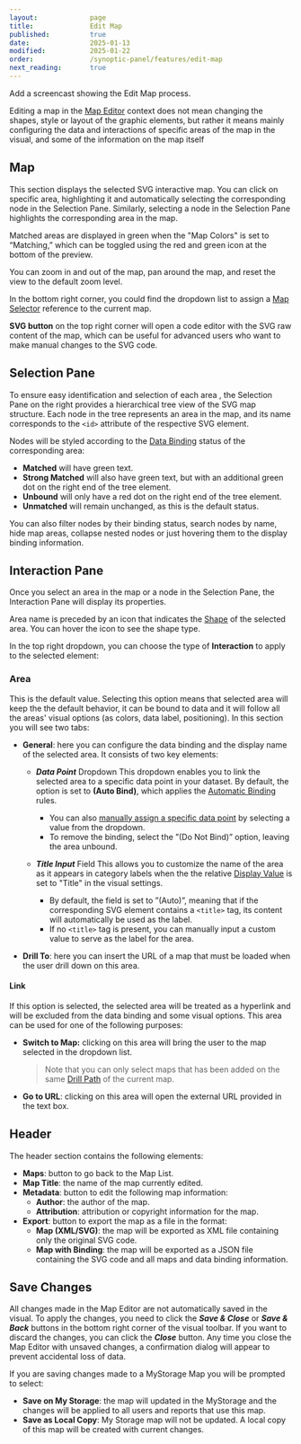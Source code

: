 ```yaml
---
layout:             page
title:              Edit Map
published:          true
date:               2025-01-13
modified:           2025-01-22
order:              /synoptic-panel/features/edit-map
next_reading:       true
---
```


<todo> Add a screencast showing the Edit Map process. </todo>

Editing a map in the [Map Editor](./map-editor.md) context does not mean changing the shapes, style or layout of the graphic elements, but rather it means mainly configuring the data and interactions of specific areas of the map in the visual, and some of the information on the map itself 

## Map

This section displays the selected SVG interactive map. You can click on specific area, highlighting it and automatically selecting the corresponding node in the Selection Pane. Similarly, selecting a node in the Selection Pane highlights the corresponding area in the map. 

Matched areas are displayed in green when the "Map Colors" is set to “Matching,” which can be toggled using the red and green icon at the bottom of the preview.

You can zoom in and out of the map, pan around the map, and reset the view to the default zoom level.

In the bottom right corner, you could find the dropdown list to assign a [Map Selector](./filtering-maps.md#map-selector) reference to the current map.

**SVG button** on the top right corner will open a code editor with the SVG raw content of the map, which can be useful for advanced users who want to make manual changes to the SVG code.
	
## Selection Pane

To ensure easy identification and selection of each area , the Selection Pane on the right provides a hierarchical tree view of the SVG map structure. Each node in the tree represents an area in the map, and its name corresponds to the `<id>` attribute of the respective SVG element.

Nodes will be styled according to the [Data Binding](./../concepts/data-binding.md#linking-areas-to-data) status of the corresponding area:

- **Matched** will have green text.
- **Strong Matched** will also have green text, but with an additional green dot on the right end of the tree element.
- **Unbound** will only have a red dot on the right end of the tree element.
- **Unmatched** will remain unchanged, as this is the default status.

You can also filter nodes by their binding status, search nodes by name, hide map areas, collapse nested nodes or just hovering them to the display binding information.

## Interaction Pane

Once you select an area in the map or a node in the Selection Pane, the Interaction Pane will display its properties.

Area name is preceded by an icon that indicates the [Shape](./../concepts/maps/svg-format.md#shapes) of the selected area. You can hover the icon to see the shape type.

In the top right dropdown, you can choose the type of **Interaction** to apply to the selected element:

### Area

This is the default value. Selecting this option means that selected area will keep the the default behavior, it can be bound to data and it will follow all the areas' visual options (as colors, data label, positioning). In this section you will see two tabs:

- **General**: here you can configure the data binding and the display name of the selected area. It consists of two key elements:

    - ***Data Point*** Dropdown
    This dropdown enables you to link the selected area to a specific data point in your dataset. By default, the option is set to **(Auto Bind)**, which applies the [Automatic Binding](./../concepts/data-binding.md#automatic-binding.md) rules.

        - You can also [manually assign a specific data point](./../concepts/data-binding.md#manual-binding) by selecting a value from the dropdown.
        - To remove the binding, select the ”(Do Not Bind)” option, leaving the area unbound.

    - ***Title Input*** Field
    This allows you to customize the name of the area as it appears in category labels when the the relative [Display Value](./../options/category-labels/value-matched.md#display-value) is set to "Title" in the visual settings.
        - By default, the field is set to ”(Auto)”, meaning that if the corresponding SVG element contains a `<title>` tag, its content will automatically be used as the label.
	    - If no `<title>` tag is present, you can manually input a custom value to serve as the label for the area.

- **Drill To**: here you can insert the URL of a map that must be loaded when the user drill down on this area. 

#### Link

If this option is selected, the selected area will be treated as a hyperlink and will be excluded from the data binding and some visual options. This area can be used for one of the following purposes:

- **Switch to Map:** clicking on this area will bring the user to the map selected in the dropdown list.

    > Note that you can only select maps that has been added on the same [Drill Path](./../concepts/drill-paths.md) of the current map.

- **Go to URL**: clicking on this area will open the external URL provided in the text box.

## Header

The header section contains the following elements:

- **Maps**: button to go back to the Map List.
- **Map Title**: the name of the map currently edited.
- **Metadata**: button to edit the following map information:
    - **Author**: the author of the map.
    - **Attribution**: attribution or copyright information for the map.
- **Export**: button to export the map as a file in the format:
    - **Map (XML/SVG)**: the map will be exported as XML file containing only the original SVG code.
    - **Map with Binding**: the map will be exported as a JSON file containing the SVG code and all maps and data binding information.

## Save Changes

All changes made in the Map Editor are not automatically saved in the visual. To apply the changes, you need to click the ***Save & Close*** or ***Save & Back*** buttons in the bottom right corner of the visual toolbar. If you want to discard the changes, you can click the ***Close*** button. Any time you close the Map Editor with unsaved changes, a confirmation dialog will appear to prevent accidental loss of data.

If you are saving changes made to a MyStorage Map you will be prompted to select:
- **Save on My Storage**: the map will updated in the MyStorage and the changes will be applied to all users and reports that use this map.
- **Save as Local Copy**: My Storage map will not be updated. A local copy of this map will be created with current changes.